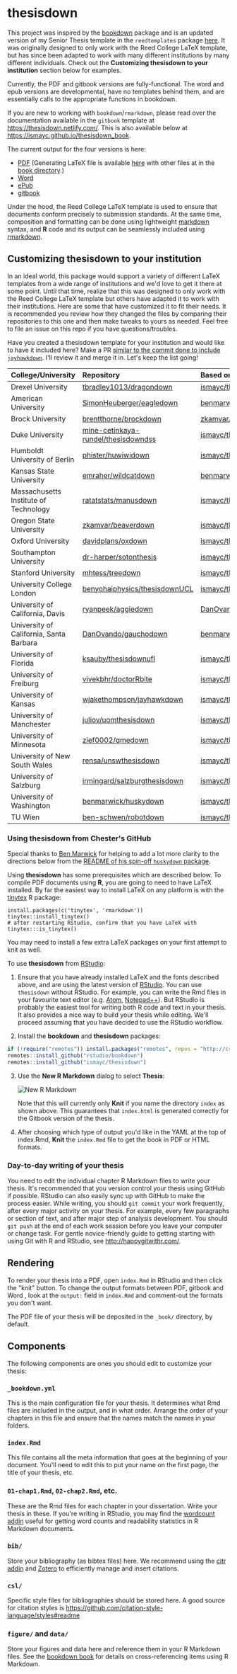 # thesisdown

This project was inspired by the [bookdown](https://github.com/rstudio/bookdown) package and is an updated version of my Senior Thesis template in the `reedtemplates` package [here](https://github.com/ismayc/reedtemplates). It was originally designed to only work with the Reed College LaTeX template, but has since been adapted to work with many different institutions by many different individuals. Check out the **Customizing thesisdown to your institution** section below for examples.

Currently, the PDF and gitbook versions are fully-functional.  The word and epub versions are developmental, have no templates behind them, and are essentially calls to the appropriate functions in bookdown.

If you are new to working with `bookdown`/`rmarkdown`, please read over the documentation available in the `gitbook` template at https://thesisdown.netlify.com/.  This is also available below at https://ismayc.github.io/thesisdown_book.

The current output for the four versions is here:
- [PDF](https://github.com/ismayc/thesisdown_book/blob/gh-pages/thesis.pdf) (Generating LaTeX file is available [here](https://github.com/ismayc/thesisdown_book/blob/gh-pages/thesis.tex) with other files at in the [book directory](https://github.com/ismayc/thesisdown_book/tree/gh-pages).)
- [Word](https://github.com/ismayc/thesisdown_book/blob/gh-pages/thesis.docx)
- [ePub](https://github.com/ismayc/thesisdown_book/blob/gh-pages/thesis.epub)
- [gitbook](https://ismayc.github.io/thesisdown_book)

Under the hood, the Reed College LaTeX template is used to ensure that documents conform precisely to submission standards. At the same time, composition and formatting can be done using lightweight [markdown](https://rmarkdown.rstudio.com/authoring_basics.html) syntax, and **R** code and its output can be seamlessly included using [rmarkdown](https://rmarkdown.rstudio.com).

## Customizing thesisdown to your institution

In an ideal world, this package would support a variety of different LaTeX templates from a wide range of institutions and we'd love to get it there at some point. Until that time, realize that this was designed to only work with the Reed College LaTeX template but others have adapted it to work with their institutions.  Here are some that have customized it to fit their needs.  It is recommended you review how they changed the files by comparing their repositories to this one and then make tweaks to yours as needed.  Feel free to file an issue on this repo if you have questions/troubles.

Have you created a thesisdown template for your institution and would like to have it included here? Make a PR [similar to the commit done to include `jayhawkdown`](https://github.com/ismayc/thesisdown/commit/760113a076767cf67b6e22339e398bd3f15305c5). I'll review it and merge it in. Let's keep the list going!


|College/University                              |Repository                                                                                    |Based on                                                        |
|:---------------------------------------|:---------------------------------------------------------------------------------------------|:---------------------------------------------------------------|
|Drexel University                       |[tbradley1013/dragondown](https://github.com/tbradley1013/dragondown)                         |[ismayc/thesisdown](https://github.com/ismayc/thesisdown)       |
|American University                    |[SimonHeuberger/eagledown](https://github.com/SimonHeuberger/eagledown)                     |[benmarwick/huskydown](https://github.com/benmarwick/huskydown) |
|Brock University                        |[brentthorne/brockdown](https://github.com/brentthorne/brockdown)                             |[zkamvar/beaverdown](https://github.com/zkamvar/beaverdown)     |
|Duke University                         |[mine-cetinkaya-rundel/thesisdowndss](https://github.com/mine-cetinkaya-rundel/thesisdowndss) |[ismayc/thesisdown](https://github.com/ismayc/thesisdown)       |
|Humboldt University of Berlin          |[phister/huwiwidown](https://github.com/phister/huwiwidown)  |[ismayc/thesisdown](https://github.com/ismayc/thesisdown) |
|Kansas State University                 |[emraher/wildcatdown](https://github.com/emraher/wildcatdown)                                 |[benmarwick/huskydown](https://github.com/benmarwick/huskydown) |
|Massachusetts Institute of Technology                |[ratatstats/manusdown](https://github.com/ratatstats/manusdown)                                 |[ismayc/thesisdown](https://github.com/ismayc/thesisdown)  |
|Oregon State University                 |[zkamvar/beaverdown](https://github.com/zkamvar/beaverdown)                                   |[ismayc/thesisdown](https://github.com/ismayc/thesisdown)       |
|Oxford University                       |[davidplans/oxdown](https://github.com/davidplans/oxdown)                                     |[ismayc/thesisdown](https://github.com/ismayc/thesisdown)       |
|Southampton University                  |[dr-harper/sotonthesis](https://github.com/dr-harper/sotonthesis)                             |[ismayc/thesisdown](https://github.com/ismayc/thesisdown)       |
|Stanford University                     |[mhtess/treedown](https://github.com/mhtess/treedown)                                         |[ismayc/thesisdown](https://github.com/ismayc/thesisdown)       |
|University College London               |[benyohaiphysics/thesisdownUCL](https://github.com/benyohaiphysics/thesisdownUCL)             |[ismayc/thesisdown](https://github.com/ismayc/thesisdown)       |
|University of California, Davis         |[ryanpeek/aggiedown](https://github.com/ryanpeek/aggiedown)                                   |[DanOvando/gauchodown](https://github.com/DanOvando/gauchodown) |
|University of California, Santa Barbara |[DanOvando/gauchodown](https://github.com/DanOvando/gauchodown)                               |[benmarwick/huskydown](https://github.com/benmarwick/huskydown) |
|University of Florida                   |[ksauby/thesisdownufl](https://github.com/ksauby/thesisdownufl)                               |[ismayc/thesisdown](https://github.com/ismayc/thesisdown)       |
|University of Freiburg                  |[vivekbhr/doctorRbite](https://github.com/vivekbhr/doctorRbite)                               |[ismayc/thesisdown](https://github.com/ismayc/thesisdown)       |
|University of Kansas                    |[wjakethompson/jayhawkdown](https://github.com/wjakethompson/jayhawkdown)                     |[ismayc/thesisdown](https://github.com/ismayc/thesisdown)       |
|University of Manchester                |[juliov/uomthesisdown](https://github.com/JulioV/uomthesisdown)                               |[ismayc/thesisdown](https://github.com/ismayc/thesisdown)       |
|University of Minnesota                 |[zief0002/qmedown](https://github.com/zief0002/qmedown)                                       |[ismayc/thesisdown](https://github.com/ismayc/thesisdown)       |
|University of New South Wales           |[rensa/unswthesisdown](https://github.com/rensa/unswthesisdown)                               |[ismayc/thesisdown](https://github.com/ismayc/thesisdown)       |
|University of Salzburg                  |[irmingard/salzburgthesisdown](https://github.com/irmingard/salzburgthesisdown)               |[ismayc/thesisdown](https://github.com/ismayc/thesisdown)       |
|University of Washington                |[benmarwick/huskydown](https://github.com/benmarwick/huskydown)                               |[ismayc/thesisdown](https://github.com/ismayc/thesisdown)       |
|TU Wien                                 |[ben-schwen/robotdown](https://github.com/ben-schwen/robotdown)                               |[ismayc/thesisdown](https://github.com/ismayc/thesisdown)       |

### Using thesisdown from Chester's GitHub

Special thanks to [Ben Marwick](https://github.com/benmarwick) for helping to add a lot more clarity to the directions below from the [README of his spin-off `huskydown` package](https://github.com/benmarwick/huskydown/blob/master/README.md).

Using **thesisdown** has some prerequisites which are described below. To compile PDF documents using **R**, you are going to need to have LaTeX installed. By far the easiest way to install LaTeX on any platform is with the [tinytex](https://yihui.name/tinytex/) R package:

```{r}
install.packages(c('tinytex', 'rmarkdown'))
tinytex::install_tinytex()
# after restarting RStudio, confirm that you have LaTeX with 
tinytex:::is_tinytex() 
```

You may need to install a few extra LaTeX packages on your first attempt to knit as well. 

To use **thesisdown** from [RStudio](http://www.rstudio.com/products/rstudio/download/):

1) Ensure that you have already installed LaTeX and the fonts described above, and are using the latest version of [RStudio](http://www.rstudio.com/products/rstudio/download/). You can use `thesisdown` without RStudio. For example, you can write the Rmd files in your favourite text editor (e.g. [Atom](https://atom.io/), [Notepad++](https://notepad-plus-plus.org/)). But RStudio is probably the easiest tool for writing both R code and text in your thesis. It also provides a nice way to build your thesis while editing. We'll proceed assuming that you have decided to use the RStudio workflow.

2) Install the **bookdown** and **thesisdown** packages: 

```r
if (!require("remotes")) install.packages("remotes", repos = "http://cran.rstudio.org")
remotes::install_github("rstudio/bookdown")
remotes::install_github("ismayc/thesisdown")
```

3) Use the **New R Markdown** dialog to select **Thesis**:

    ![New R Markdown](thesis_rmd.png)

    Note that this will currently only **Knit** if you name the directory `index` as shown above. This guarantees that `index.html` is generated correctly for the Gitbook version of the thesis.

4) After choosing which type of output you'd like in the YAML at the top of index.Rmd, **Knit** the `index.Rmd` file to get the book in PDF or HTML formats.

### Day-to-day writing of your thesis 

You need to edit the individual chapter R Markdown files to write your thesis. It's recommended that you version control your thesis using GitHub if possible. RStudio can also easily sync up with GitHub to make the process easier. While writing, you should `git commit` your work frequently, after every major activity on your thesis. For example, every few paragraphs or section of text, and after major step of analysis development. You should `git push` at the end of each work session before you leave your computer or change task. For gentle novice-friendly guide to getting starting with using Git with R and RStudio, see <http://happygitwithr.com/>.

## Rendering

To render your thesis into a PDF, open `index.Rmd` in RStudio and then click the "knit" button. To change the output formats between PDF, gitbook and Word , look at the `output:` field in `index.Rmd` and comment-out the formats you don't want.

The PDF file of your thesis will be deposited in the `_book/` directory, by default.

## Components

The following components are ones you should edit to customize your thesis:

### `_bookdown.yml`

This is the main configuration file for your thesis. It determines what Rmd files are included in the output, and in what order. Arrange the order of your chapters in this file and ensure that the names match the names in your folders. 

### `index.Rmd`

This file contains all the meta information that goes at the beginning of your
document. You'll need to edit this to put your name on the first page, the title of your thesis, etc.

### `01-chap1.Rmd`, `02-chap2.Rmd`, etc.

These are the Rmd files for each chapter in your dissertation. Write your thesis in these. If you're writing in RStudio, you may find the [wordcount addin](https://github.com/benmarwick/wordcountaddin) useful for getting word counts and readability statistics in R Markdown documents.

### `bib/`

Store your bibliography (as bibtex files) here. We recommend using the [citr addin](https://github.com/crsh/citr) and [Zotero](https://www.zotero.org/) to efficiently manage and insert citations. 

### `csl/`

Specific style files for bibliographies should be stored here. A good source for
citation styles is https://github.com/citation-style-language/styles#readme

### `figure/` and `data/`

Store your figures and data here and reference them in your R Markdown files. See the [bookdown book](https://bookdown.org/yihui/bookdown/) for details on cross-referencing items using R Markdown.
